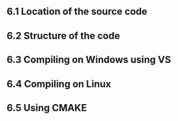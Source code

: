 ## 6.1 Location of the source code

## 6.2 Structure of the code

## 6.3 Compiling on Windows using VS

## 6.4 Compiling on Linux

## 6.5 Using CMAKE